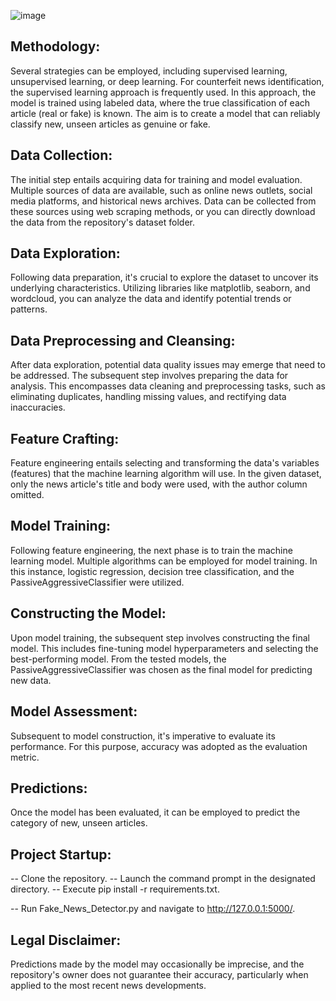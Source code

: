 ![image](https://github.com/ahsann455/AI-Fake-News-Detector/assets/97152316/67c7656f-e59a-498a-8781-05d9ca8747d5)

##  Methodology:
Several strategies can be employed, including supervised learning, unsupervised learning, or deep learning. For counterfeit news identification, the supervised learning approach is frequently used. In this approach, the model is trained using labeled data, where the true classification of each article (real or fake) is known. The aim is to create a model that can reliably classify new, unseen articles as genuine or fake.

## Data Collection:
The initial step entails acquiring data for training and model evaluation. Multiple sources of data are available, such as online news outlets, social media platforms, and historical news archives. Data can be collected from these sources using web scraping methods, or you can directly download the data from the repository's dataset folder.

## Data Exploration:
Following data preparation, it's crucial to explore the dataset to uncover its underlying characteristics. Utilizing libraries like matplotlib, seaborn, and wordcloud, you can analyze the data and identify potential trends or patterns.

## Data Preprocessing and Cleansing:
After data exploration, potential data quality issues may emerge that need to be addressed. The subsequent step involves preparing the data for analysis. This encompasses data cleaning and preprocessing tasks, such as eliminating duplicates, handling missing values, and rectifying data inaccuracies.

## Feature Crafting:
Feature engineering entails selecting and transforming the data's variables (features) that the machine learning algorithm will use. In the given dataset, only the news article's title and body were used, with the author column omitted.

## Model Training:
Following feature engineering, the next phase is to train the machine learning model. Multiple algorithms can be employed for model training. In this instance, logistic regression, decision tree classification, and the PassiveAggressiveClassifier were utilized.

## Constructing the Model:
Upon model training, the subsequent step involves constructing the final model. This includes fine-tuning model hyperparameters and selecting the best-performing model. From the tested models, the PassiveAggressiveClassifier was chosen as the final model for predicting new data.

## Model Assessment:
Subsequent to model construction, it's imperative to evaluate its performance. For this purpose, accuracy was adopted as the evaluation metric.

## Predictions:
Once the model has been evaluated, it can be employed to predict the category of new, unseen articles.

## Project Startup:
-- Clone the repository.
-- Launch the command prompt in the designated directory.
-- Execute pip install -r requirements.txt.

-- Run Fake_News_Detector.py and navigate to http://127.0.0.1:5000/.

## Legal Disclaimer:
Predictions made by the model may occasionally be imprecise, and the repository's owner does not guarantee their accuracy, particularly when applied to the most recent news developments.
